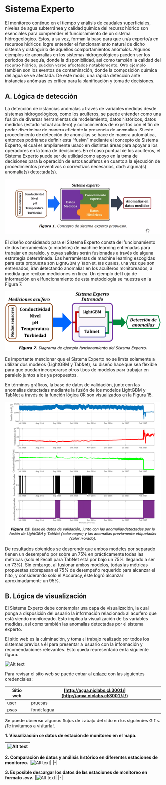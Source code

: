 # Sistema Experto

El monitoreo continuo en el tiempo y análisis de caudales superficiales, niveles de agua subterránea y calidad química del recurso hídrico son esenciales para comprender el funcionamiento de un sistema hidrogeológico. Estos, a su vez, forman la base para que un/a experto/a en recursos hídricos, logre entender el funcionamiento natural de dicho sistema y distinguirlo de aquellos comportamientos anómalos. Algunos ejemplos de anomalías en los sistemas hidrogeológicos pueden ser los periodos de sequía, donde la disponibilidad, así como también la calidad del recurso hídrico, pueden verse afectados notablemente. Otro ejemplo también son los eventos de contaminación, donde la composición química del agua se ve afectada. De este modo, una rápida detección ante instancias anómalas es crítica para la planificación y toma de decisiones.

## A. Lógica de detección

La detección de instancias anómalas a través de variables medidas desde sistemas hidrogeológicos, como los acuíferos, se puede entender como una fusión de diversas herramientas de modelamiento, datos históricos, datos medidos (estado actual acuífero) y conocimientos de expertos con el fin de poder discriminar de manera eficiente la presencia de anomalías. Si este procedimiento de detección de anomalías se hace de manera automática, entonces podríamos definir esta “fusión” mediante el concepto de Sistema Experto, el cual es ampliamente usado en distintas áreas para apoyar a los operadores en la toma de decisiones. En el caso puntual de los acuíferos, el Sistema Experto puede ser de utilidad como apoyo en la toma de decisiones para la operación de estos acuíferos en cuanto a la ejecución de procedimientos preventivos o correctivos necesarios, dada alguna(s) anomalía(s) detectada(s).

<!-- El presente proyecto de investigación y desarrollo comprende dentro de su propuesta la elaboración de un Sistema Experto, el cual, mediante la información recopilada a partir de datos históricos, conocimiento experto humano, y mediciones actuales (desde nodos sensores) de temperatura, conductividad eléctrica y pH, turbiedad y nivel piezométrico sea capaz de detectar anomalías en acuíferos monitoreados. Un esquema que ejemplifica el concepto de Sistema Experto se muestra en la Figura 1. -->

<img title="a title" alt="Alt text" src="images\sistema_experto_diagrama_diseno.png">

El diseño considerado para el Sistema Experto consta del funcionamiento de dos herramientas (o modelos) de machine learning entrenadas para trabajar en paralelo, y cuyas salidas serán fusionadas a través de alguna estrategia determinada. Las herramientas de machine learning escogidas para esta propuesta son LightGBM y TabNet, las cuales, una vez que son entrenados, irán detectando anomalías en los acuíferos monitoreados, a medida que reciban mediciones en línea. Un ejemplo del flujo de información en el funcionamiento de esta metodología se muestra en la Figura 7.

<img title="a title" alt="Alt text" src="images\sistema_experto_diagrama_algoritmos.png">

Es importante mencionar que el Sistema Experto no se limita solamente a utilizar dos modelos (LightGBM y TabNet), su diseño hace que sea flexible para que puedan incorporarse otros tipos de modelos para trabajar en paralelo juntos a los ya propuestos.

En términos gráficos, la base de datos de validación, junto con las anomalías detectadas mediante la fusión de los modelos LightGBM y TabNet a través de la función lógica OR son visualizados en la Figura 15.

<img title="a title" alt="Alt text" src="images\sistema_experto_ejemplo.png">

De resultados obtenidos se desprende que ambos modelos por separado tienen un desempeño por sobre un 75% en prácticamente todas las métricas (solo el Recall para TabNet está por bajo un 75%, llegando a ser un 73%). Sin embargo, al fusionar ambos modelos, todas las métricas propuestas sobrepasan el 75% de desempeño requerido para alcanzar el hito, y considerando solo el Accuracy, éste logró alcanzar aproximadamente un 95%.

<!--
Tipos de Alarma
detección de anomalías
Ejemplos

Decir que esos tres elementos se encuentran para poder generar el tema.
Se busco poder juntar dos tipos de conocimientos, dato histórico más conocimiento humano. Que 
Anomalía. Comportamiento extraño de lo que se ha visto históricamente. De lo que se ve en el pasado una anomalía es un comportamiento no visto.


Diseño de s e se traduce en el acoplamiento de dos herramientas de ML, esta juntura con conocimiento humano se conforma en la detección de anomalías. Conjunga dos herramietnas de ML que al juntarse aumentan el diagrama de selección


Se tienen datos de P, T y Hum, en negro es el sistema experto y lo de abajo es lo que de verdad es anomalía.


Diseño
herramientas
y producto de sistema experto con datos que tenemos disponibles.



La interfaz es la visualización de todo un trasfondo que hay detras. Es la que toma todo el trabajo realizado por el ambiente de base de datos, es la conexión que permite a la per

-->


## B. Lógica de visualización

El Sistema Experto debe contemplar una capa de visualización, la cual ponga a disposición del usuario la información relacionada al acuífero que está siendo monitoreado. Esto implica la visualización de las variables medidas, así como también las anomalías detectadas por el sistema experto.

El sitio web es la culminación, y toma el trabajo realizado por todos los sistemas previos a él para presentar al usuario con la información y recomendaciones relevantes. Esto queda representado en la siguiente figura.

<img title="a title" alt="Alt text" src="images\sistema_experto_diagrama_visualización.png">

Para revisar el sitio web se puede entrar al  [enlace](http://agua.niclabs.cl:3001/) con las siguientes credenciales:



| Sitio web | [http://agua.niclabs.cl:3001/](http://agua.niclabs.cl:3001/#/) |
|-|-|
| user | pruebas |
| psas | fondefagua |

Se puede observar algunos flujos de trabajo del sitio en los siguientes Gif's. ¡Te invitamos a visitarla!.

<b>1. Visualización de datos de estación de monitoreo en el mapa.</b>

|<img title="Gif sistema experto" alt="Alt text" src="images\visualizacion_sistema_experto_0datos.gif">|
|-|

<b>2. Comparación de datos y análisis histórico en diferentes estaciones de monitoreo.</b>
|<img title="Gif sistema experto" alt="Alt text" src="images\visualizacion_sistema_experto_1comparación.gif">|
|-|

<b>3. Es posible descargar los datos de las estaciones de monitoreo en formato _.csv_.</b>
|<img title="Gif sistema experto" alt="Alt text" src="images\visualizacion_sistema_experto_2descarga.gif" width = "500px">|
|-|

<!--
|<img title="a title" alt="Alt text" src="images\sisexp_web_general.png">|
|-|
|Sitio web de visualización de datos|

|<img title="a title" alt="Alt text" src="images\sisexp_web_descarga.png" width = "500px">|
|-|
|Pestaña de descarga de datos|

|<img title="a title" alt="Alt text" src="images\sisexp_web_datos.png">|
|-|
|Visualización de datos recientes, es posible comparar entre estaciones|

|<img title="a title" alt="Alt text" src="images\sisexp_web_historico.png">|
|-|
|Visualización histórica de datos|
-->

